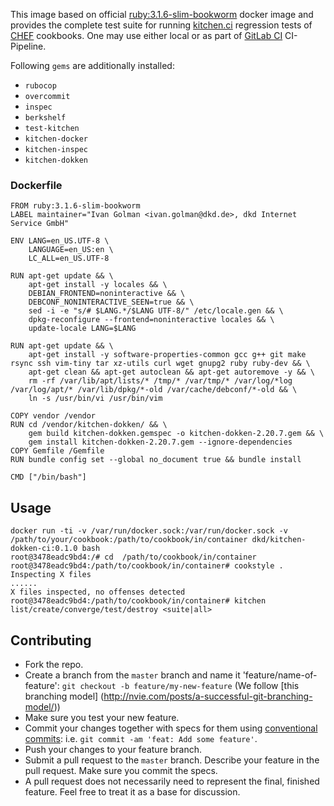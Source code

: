 This image based on official [ruby:3.1.6-slim-bookworm](https://hub.docker.com/layers/library/ruby/3.1.6-slim-bookworm/images/sha256-6bafc2a374cc0acd9f915429a456341dc4f9c4114c2e00127ac28ea0c3849b3c?context=explore) docker image and provides the complete test suite for running [kitchen.ci](https://kitchen.ci/) regression tests of [CHEF](https://www.chef.io/) cookbooks. One may use either local or as part of [GitLab CI](https://docs.gitlab.com/ee/ci/pipelines/) CI-Pipeline.

Following `gems` are additionally installed:

* `rubocop`
* `overcommit`
* `inspec`
* `berkshelf`
* `test-kitchen`
* `kitchen-docker`
* `kitchen-inspec`
* `kitchen-dokken`

### Dockerfile
```
FROM ruby:3.1.6-slim-bookworm
LABEL maintainer="Ivan Golman <ivan.golman@dkd.de>, dkd Internet Service GmbH"

ENV LANG=en_US.UTF-8 \
    LANGUAGE=en_US:en \
    LC_ALL=en_US.UTF-8

RUN apt-get update && \
    apt-get install -y locales && \
    DEBIAN_FRONTEND=noninteractive && \
    DEBCONF_NONINTERACTIVE_SEEN=true && \
    sed -i -e "s/# $LANG.*/$LANG UTF-8/" /etc/locale.gen && \
    dpkg-reconfigure --frontend=noninteractive locales && \
    update-locale LANG=$LANG

RUN apt-get update && \
    apt-get install -y software-properties-common gcc g++ git make rsync ssh vim-tiny tar xz-utils curl wget gnupg2 ruby ruby-dev && \
    apt-get clean && apt-get autoclean && apt-get autoremove -y && \
    rm -rf /var/lib/apt/lists/* /tmp/* /var/tmp/* /var/log/*log /var/log/apt/* /var/lib/dpkg/*-old /var/cache/debconf/*-old && \
    ln -s /usr/bin/vi /usr/bin/vim

COPY vendor /vendor
RUN cd /vendor/kitchen-dokken/ && \
    gem build kitchen-dokken.gemspec -o kitchen-dokken-2.20.7.gem && \
    gem install kitchen-dokken-2.20.7.gem --ignore-dependencies
COPY Gemfile /Gemfile
RUN bundle config set --global no_document true && bundle install

CMD ["/bin/bash"]
```

## Usage
```
docker run -ti -v /var/run/docker.sock:/var/run/docker.sock -v /path/to/your/cookbook:/path/to/cookbook/in/container dkd/kitchen-dokken-ci:0.1.0 bash
root@3478eadc9bd4:/# cd  /path/to/cookbook/in/container
root@3478eadc9bd4:/path/to/cookbook/in/container# cookstyle .
Inspecting X files
......
X files inspected, no offenses detected
root@3478eadc9bd4:/path/to/cookbook/in/container# kitchen list/create/converge/test/destroy <suite|all>
```

## Contributing

* Fork the repo.
* Create a branch from the `master` branch and name it 'feature/name-of-feature': `git checkout -b feature/my-new-feature` (We follow [this branching model] (http://nvie.com/posts/a-successful-git-branching-model/))
* Make sure you test your new feature.
* Commit your changes together with specs for them using [conventional commits](https://www.conventionalcommits.org/en/v1.0.0/): i.e. `git commit -am 'feat: Add some feature'`.
* Push your changes to your feature branch.
* Submit a pull request to the `master` branch. Describe your feature in the pull request. Make sure you commit the specs.
* A pull request does not necessarily need to represent the final, finished feature. Feel free to treat it as a base for discussion.
